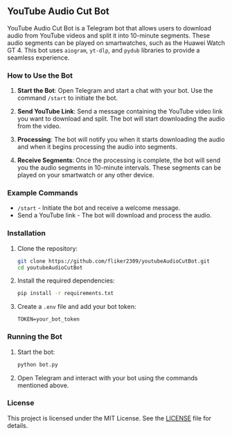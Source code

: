 ## YouTube Audio Cut Bot

YouTube Audio Cut Bot is a Telegram bot that allows users to download audio from YouTube videos and split it into 10-minute segments. These audio segments can be played on smartwatches, such as the Huawei Watch GT 4. This bot uses `aiogram`, `yt-dlp`, and `pydub` libraries to provide a seamless experience.

### How to Use the Bot

1. **Start the Bot**: Open Telegram and start a chat with your bot. Use the command `/start` to initiate the bot.

2. **Send YouTube Link**: Send a message containing the YouTube video link you want to download and split. The bot will start downloading the audio from the video.

3. **Processing**: The bot will notify you when it starts downloading the audio and when it begins processing the audio into segments.

4. **Receive Segments**: Once the processing is complete, the bot will send you the audio segments in 10-minute intervals. These segments can be played on your smartwatch or any other device.

### Example Commands

- `/start` - Initiate the bot and receive a welcome message.
- Send a YouTube link - The bot will download and process the audio.

### Installation

1. Clone the repository:
    ```sh
    git clone https://github.com/fliker2309/youtubeAudioCutBot.git
    cd youtubeAudioCutBot
    ```

2. Install the required dependencies:
    ```sh
    pip install -r requirements.txt
    ```

3. Create a `.env` file and add your bot token:
    ```env
    TOKEN=your_bot_token
    ```

### Running the Bot

1. Start the bot:
    ```sh
    python bot.py
    ```

2. Open Telegram and interact with your bot using the commands mentioned above.

### License

This project is licensed under the MIT License. See the [LICENSE](LICENSE) file for details.



